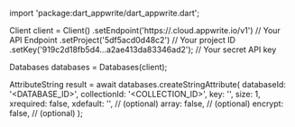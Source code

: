 import 'package:dart_appwrite/dart_appwrite.dart';

Client client = Client()
    .setEndpoint('https://<REGION>.cloud.appwrite.io/v1') // Your API Endpoint
    .setProject('5df5acd0d48c2') // Your project ID
    .setKey('919c2d18fb5d4...a2ae413da83346ad2'); // Your secret API key

Databases databases = Databases(client);

AttributeString result = await databases.createStringAttribute(
    databaseId: '<DATABASE_ID>',
    collectionId: '<COLLECTION_ID>',
    key: '',
    size: 1,
    xrequired: false,
    xdefault: '<DEFAULT>', // (optional)
    array: false, // (optional)
    encrypt: false, // (optional)
);
